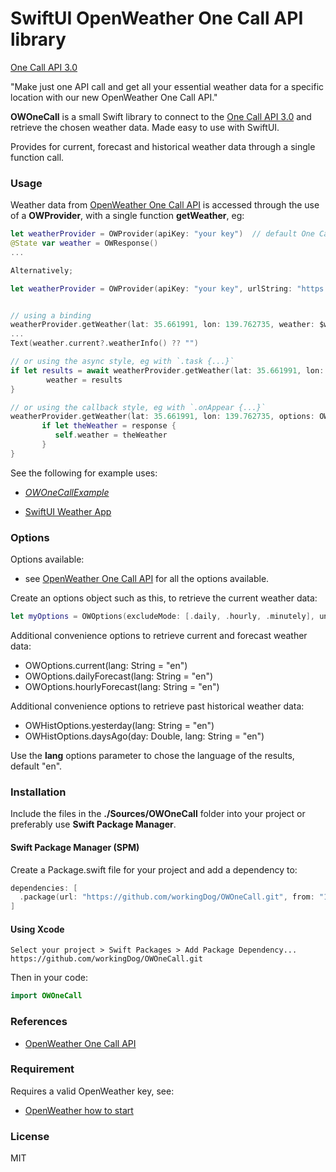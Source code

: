 # SwiftUI OpenWeather One Call API library


[One Call API 3.0](https://openweathermap.org/api/one-call-3)

"Make just one API call and get all your essential weather data for a specific location with our new OpenWeather One Call API."

**OWOneCall** is a small Swift library to connect to the [One Call API 3.0](https://openweathermap.org/api/one-call-3) and retrieve the chosen weather data. Made easy to use with SwiftUI.

Provides for current, forecast and historical weather data through a single function call.

### Usage

Weather data from [OpenWeather One Call API](https://openweathermap.org/api/one-call-api) is accessed through the use of a **OWProvider**, with a single function **getWeather**, eg:

```swift
let weatherProvider = OWProvider(apiKey: "your key")  // default One Call API 3.0
@State var weather = OWResponse()
...

Alternatively;

let weatherProvider = OWProvider(apiKey: "your key", urlString: "https://api.openweathermap.org/data/3.0/onecall")  


// using a binding
weatherProvider.getWeather(lat: 35.661991, lon: 139.762735, weather: $weather, options: OWOptions.current())
...
Text(weather.current?.weatherInfo() ?? "")

// or using the async style, eg with `.task {...}`
if let results = await weatherProvider.getWeather(lat: 35.661991, lon: 139.762735, options: OWOptions.dailyForecast(lang: lang)) {
        weather = results
}

// or using the callback style, eg with `.onAppear {...}`
weatherProvider.getWeather(lat: 35.661991, lon: 139.762735, options: OWOptions.current()) { response in
       if let theWeather = response {
          self.weather = theWeather
       }
}
```

See the following for example uses:

-   [*OWOneCallExample*](https://github.com/workingDog/OWOneCallExample) 

-   [SwiftUI Weather App](https://github.com/workingDog/YAWA)


### Options

Options available:

-   see [OpenWeather One Call API](https://openweathermap.org/api/one-call-api) for all the options available.

Create an options object such as this, to retrieve the current weather data:

```swift
let myOptions = OWOptions(excludeMode: [.daily, .hourly, .minutely], units: .metric, lang: "en")
```

Additional convenience options to retrieve current and forecast weather data: 

-    OWOptions.current(lang: String = "en")
-    OWOptions.dailyForecast(lang: String = "en")  
-    OWOptions.hourlyForecast(lang: String = "en")

Additional convenience options to retrieve past historical weather data: 

-    OWHistOptions.yesterday(lang: String = "en")
-    OWHistOptions.daysAgo(day: Double, lang: String = "en")

Use the **lang** options parameter to chose the language of the results, default "en".


### Installation

Include the files in the **./Sources/OWOneCall** folder into your project or preferably use **Swift Package Manager**. 

#### Swift Package Manager  (SPM)

Create a Package.swift file for your project and add a dependency to:

```swift
dependencies: [
  .package(url: "https://github.com/workingDog/OWOneCall.git", from: "1.3.2")
]
```

#### Using Xcode

    Select your project > Swift Packages > Add Package Dependency...
    https://github.com/workingDog/OWOneCall.git

Then in your code:

```swift
import OWOneCall
```
    
### References

-    [OpenWeather One Call API](https://openweathermap.org/api/one-call-api)


### Requirement

Requires a valid OpenWeather key, see:

-    [OpenWeather how to start](https://openweathermap.org/appid)

### License

MIT
